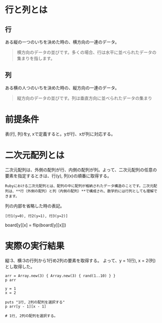 # 行と列とは
## 行
ある縦の一つのいちを決めた時の、横方向の一連のデータ。
> 横方向のデータの並びです。多くの場合、行は水平に並べられたデータの集まりを指します。
## 列
ある横の人つのいちを決めた時の、縦方向の一連のデータ。
> 縦方向のデータの並びです。列は垂直方向に並べられたデータの集まり

# 前提条件
表(行, 列)をy, xで定義すると。yが行、xが列に対応する。

# 二次元配列とは
二次元配列は、外側の配列が行、内側の配列が列。よって、二次元配列の任意の要素を指定するときは、行(y), 列(x)の順番に取得する。

```
Rubyにおける二次元配列とは、配列の中に配列が格納されたデータ構造のことです。二次元配列は、**行（外側の配列）と列（内側の配列）**で構成され、数学的には行列としても理解できます。
```
列の内部を省略した時の表記。
```
[行1(y=0), 行2(y=1), 行3(y=2)]
```

board[y][x] = flip(board[y][x]])

# 実際の実行結果
縦:3、横:3の行列から1行め2列の要素を取得する。
よって、y = 1(行), x = 2(列)とし取得した。

```
arr = Array.new(3) { Array.new(3) { rand(1..10) } }
p arr

y = 1
x = 2

puts "1行, 2列の配列を選択する"
p arr[y - 1][x - 1]

# 1行, 2列の配列を選択する。
```
